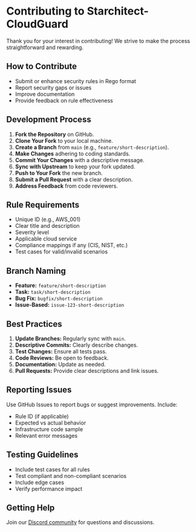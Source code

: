 # Contributing to Starchitect-CloudGuard

Thank you for your interest in contributing! We strive to make the process straightforward and rewarding.

## How to Contribute

- Submit or enhance security rules in Rego format
- Report security gaps or issues
- Improve documentation
- Provide feedback on rule effectiveness

## Development Process

1. **Fork the Repository** on GitHub.
2. **Clone Your Fork** to your local machine.
3. **Create a Branch** from `main` (e.g., `feature/short-description`).
4. **Make Changes** adhering to coding standards.
5. **Commit Your Changes** with a descriptive message.
6. **Sync with Upstream** to keep your fork updated.
7. **Push to Your Fork** the new branch.
8. **Submit a Pull Request** with a clear description.
9. **Address Feedback** from code reviewers.

## Rule Requirements

- Unique ID (e.g., AWS_001)
- Clear title and description
- Severity level
- Applicable cloud service
- Compliance mappings if any (CIS, NIST, etc.)
- Test cases for valid/invalid scenarios

## Branch Naming

- **Feature:** `feature/short-description`
- **Task:** `task/short-description`
- **Bug Fix:** `bugfix/short-description`
- **Issue-Based:** `issue-123-short-description`

## Best Practices

1. **Update Branches:** Regularly sync with `main`.
2. **Descriptive Commits:** Clearly describe changes.
3. **Test Changes:** Ensure all tests pass.
4. **Code Reviews:** Be open to feedback.
5. **Documentation:** Update as needed.
6. **Pull Requests:** Provide clear descriptions and link issues.

## Reporting Issues

Use GitHub Issues to report bugs or suggest improvements. Include:

- Rule ID (if applicable)
- Expected vs actual behavior
- Infrastructure code sample
- Relevant error messages

## Testing Guidelines

- Include test cases for all rules
- Test compliant and non-compliant scenarios
- Include edge cases
- Verify performance impact

## Getting Help

Join our [Discord community](https://discord.gg/kDTtfpgFFq) for questions and discussions.